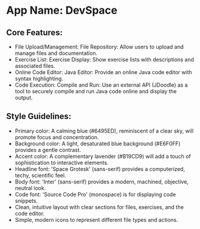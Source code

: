 # **App Name**: DevSpace

## Core Features:

- File Upload/Management: File Repository: Allow users to upload and manage files and documentation.
- Exercise List: Exercise Display: Show exercise lists with descriptions and associated files.
- Online Code Editor: Java Editor: Provide an online Java code editor with syntax highlighting.
- Code Execution: Compile and Run: Use an external API (JDoodle) as a tool to securely compile and run Java code online and display the output.

## Style Guidelines:

- Primary color: A calming blue (#6495ED), reminiscent of a clear sky, will promote focus and concentration.
- Background color: A light, desaturated blue background (#E6F0FF) provides a gentle contrast.
- Accent color: A complementary lavender (#B19CD9) will add a touch of sophistication to interactive elements.
- Headline font: 'Space Grotesk' (sans-serif) provides a computerized, techy, scientific feel.
- Body font: 'Inter' (sans-serif) provides a modern, machined, objective, neutral look.
- Code font: 'Source Code Pro' (monospace) is for displaying code snippets.
- Clean, intuitive layout with clear sections for files, exercises, and the code editor.
- Simple, modern icons to represent different file types and actions.